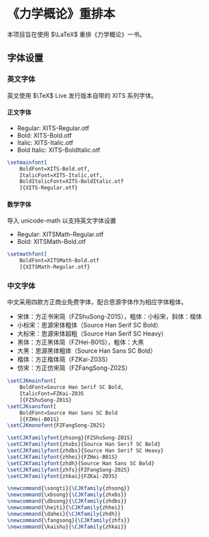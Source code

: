 # 《力学概论》重排本

本项目旨在使用 $\LaTeX$ 重排《力学概论》一书。



## 字体设置

### 英文字体

英文使用 $\TeX$ Live 发行版本自带的 XITS 系列字体。

#### 正文字体

- Regular: XITS-Regular.otf
- Bold: XITS-Bold.otf
- Italic: XITS-Italic.otf
- Bold Italic: XITS-BoldItalic.otf

```latex
\setmainfont[
	BoldFont=XITS-Bold.otf,
	ItalicFont=XITS-Italic.otf,
	BoldItalicFont=XITS-BoldItalic.otf
	]{XITS-Regular.otf}
```

#### 数学字体

导入 unicode-math 以支持英文字体设置

- Regular: XITSMath-Regular.otf
- Bold: XITSMath-Bold.otf

```latex
\setmathfont[
	BoldFont=XITSMath-Bold.otf
	]{XITSMath-Regular.otf}
```

### 中文字体

中文采用四款方正商业免费字体，配合思源字体作为相应字体粗体。

- 宋体：方正书宋简（FZShuSong-Z01S），粗体：小标宋，斜体：楷体
- 小标宋：思源宋体粗体（Source Han Serif SC Bold）
- 大标宋：思源宋体超粗（Source Han Serif SC Heavy）
- 黑体：方正黑体简（FZHei-B01S），粗体：大黑
- 大黑：思源黑体粗体（Source Han Sans SC Bold）
- 楷体：方正楷体简（FZKai-Z03S）
- 仿宋：方正仿宋简（FZFangSong-Z02S）

```latex
\setCJKmainfont[
    BoldFont=Source Han Serif SC Bold,
    ItalicFont=FZKai-Z03S
    ]{FZShuSong-Z01S}
\setCJKsansfont[
    BoldFont=Source Han Sans SC Bold
    ]{FZHei-B01S}
\setCJKmonofont{FZFangSong-Z02S}

\setCJKfamilyfont{zhsong}{FZShuSong-Z01S}
\setCJKfamilyfont{zhxbs}{Source Han Serif SC Bold}
\setCJKfamilyfont{zhdbs}{Source Han Serif SC Heavy}
\setCJKfamilyfont{zhhei}{FZHei-B01S}
\setCJKfamilyfont{zhdh}{Source Han Sans SC Bold}
\setCJKfamilyfont{zhfs}{FZFangSong-Z02S}
\setCJKfamilyfont{zhkai}{FZKai-Z03S}

\newcommand{\songti}{\CJKfamily{zhsong}}
\newcommand{\xbsong}{\CJKfamily{zhxbs}}
\newcommand{\dbsong}{\CJKfamily{zhdbs}}
\newcommand{\heiti}{\CJKfamily{zhhei}}
\newcommand{\dahei}{\CJKfamily{zhdh}}
\newcommand{\fangsong}{\CJKfamily{zhfs}}
\newcommand{\kaishu}{\CJKfamily{zhkai}}
```

